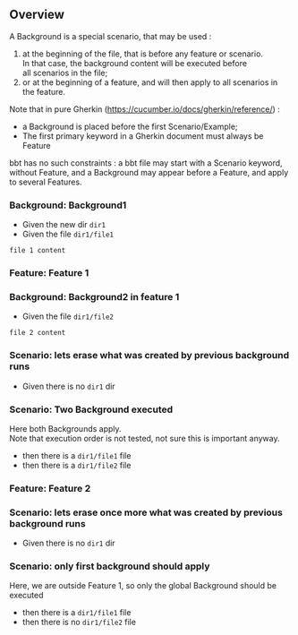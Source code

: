 ## Overview

A Background is a special scenario, that may be used :
1. at the beginning of the file, that is before any feature or scenario.  
In that case, the background content will be executed before  
all scenarios in the file;
2. or at the beginning of a feature, and will then apply to all scenarios in the feature.

Note that in pure Gherkin (https://cucumber.io/docs/gherkin/reference/) :
- a Background is placed before the first Scenario/Example;
- The first primary keyword in a Gherkin document must always be Feature

bbt has no such constraints : a bbt file may start with a Scenario keyword, without Feature, and a Background may appear before a Feature, and apply to several Features.


### Background: Background1 
- Given the new dir `dir1`
- Given the file `dir1/file1`
```
file 1 content
```

### Feature: Feature 1

### Background: Background2 in feature 1
- Given the file `dir1/file2`
```
file 2 content
```

### Scenario: lets erase what was created by previous background runs
- Given there is no `dir1` dir

### Scenario: Two Background executed
Here both Backgrounds apply.  
Note that execution order is not tested, not sure this is important anyway.

-  then there is a `dir1/file1` file
-  then there is a `dir1/file2` file

### Feature: Feature 2

### Scenario: lets erase once more what was created by previous background runs
- Given there is no `dir1` dir
  
### Scenario: only first background should apply
Here, we are outside Feature 1, so only the global Background should be executed
-  then there is a `dir1/file1` file
-  then there is no `dir1/file2` file
